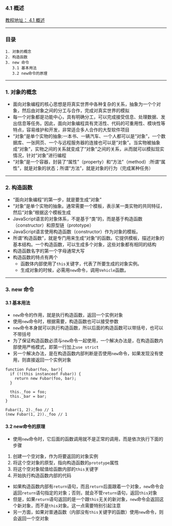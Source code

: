 ### 4.1 概述
[教程地址： 4.1 概述](http://javascript.ruanyifeng.com/oop/basic.html)

---
### 目录
```
1. 对象的概念
2. 构造函数
3. new 命令
   3.1 基本用法
   3.2 new命令的原理
```

---
### 1. 对象的概念
- 面向对象编程的核心思想是将真实世界中各种复杂的关系，抽象为一个个对象，然后由对象之间的分工与合作，完成对真实世界的模拟
- 每一个对象都是功能中心，具有明确分工，可以完成接受信息、处理数据、发出信息等任务。因此，面向对象编程具有灵活性、代码的可重用性、模块性等特点，容易维护和开发，非常适合多人合作的大型软件项目
- “对象”是单个实物的抽象:一本书、一辆汽车、一个人都可以是“对象”，一个数据库、一张网页、一个与远程服务器的连接也可以是“对象”。当实物被抽象成“对象”，实物之间的关系就变成了“对象”之间的关系，从而就可以模拟现实情况，针对“对象”进行编程
- “对象”是一个容器，封装了“属性”（property）和“方法”（method）:所谓“属性”，就是对象的状态；所谓“方法”，就是对象的行为（完成某种任务）

---
### 2. 构造函数
- “面向对象编程”的第一步，就是要生成“对象”
- “对象”是单个实物的抽象。通常需要一个模板，表示某一类实物的共同特征，然后“对象”根据这个模板生成
- JavaScript语言的对象体系，不是基于“类”的，而是基于构造函数（constructor）和原型链（prototype）
- JavaScript语言使用构造函数（constructor）作为对象的模板。
- 所谓“构造函数”，就是专门用来生成“对象”的函数。它提供模板，描述对象的基本结构。一个构造函数，可以生成多个对象，这些对象都有相同的结构
- 构造函数名字的第一个字母通常大写
- 构造函数的特点有两个
   *   函数体内部使用了`this`关键字，代表了所要生成的对象实例。
   *   生成对象的时候，必需用`new`命令，调用`Vehicle`函数。

---
### 3. new 命令

#### 3.1 基本用法
- `new`命令的作用，就是执行构造函数，返回一个实例对象
- 使用`new`命令时，根据需要，构造函数也可以接受参数
- `new`命令本身就可以执行构造函数，所以后面的构造函数可以带括号，也可以不带括号
- 为了保证构造函数必须与`new`命令一起使用，一个解决办法是，在构造函数内部使用严格模式，即第一行加上`use strict`
- 另一个解决办法，是在构造函数内部判断是否使用`new`命令，如果发现没有使用，则直接返回一个实例对象

```
function Fubar(foo, bar){
  if (!(this instanceof Fubar)) {
    return new Fubar(foo, bar);
  }

  this._foo = foo;
  this._bar = bar;
}

Fubar(1, 2)._foo // 1
(new Fubar(1, 2))._foo // 1
```

#### 3.2 new命令的原理
- 使用`new`命令时，它后面的函数调用就不是正常的调用，而是依次执行下面的步骤

1.  创建一个空对象，作为将要返回的对象实例
2.  将这个空对象的原型，指向构造函数的`prototype`属性
3.  将这个空对象赋值给函数内部的`this`关键字
4.  开始执行构造函数内部的代码

- 如果构造函数内部有`return`语句，而且`return`后面跟着一个对象，`new`命令会返回`return`语句指定的对象；否则，就会不管`return`语句，返回`this`对象
- 但是，如果`return`语句返回的是一个跟`this`无关的新对象，`new`命令会返回这个新对象，而不是`this`对象。这一点需要特别引起注意
- 另一方面，如果对普通函数（内部没有`this`关键字的函数）使用`new`命令，则会返回一个空对象
